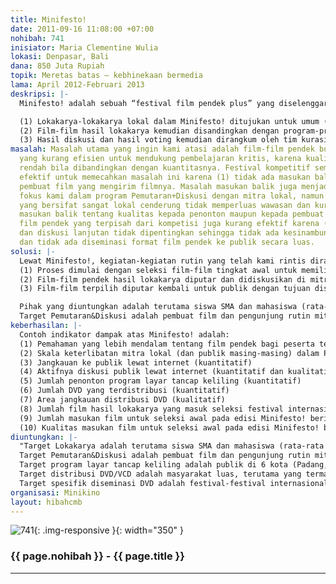 ```yaml
---
title: Minifesto!
date: 2011-09-16 11:08:00 +07:00
nohibah: 741
inisiator: Maria Clementine Wulia
lokasi: Denpasar, Bali
dana: 850 Juta Rupiah
topik: Meretas batas – kebhinekaan bermedia
lama: April 2012-Februari 2013
deskripsi: |-
  Minifesto! adalah sebuah “festival film pendek plus” yang diselenggarakan tiap 2 (dua) tahun. Festival ini terdiri dari rangkaian kegiatan yang bersifat sporadis namun terintegrasi dan berkesinambungan. Rangkaian kegiatan festival ini adalah: (1) seri lokakarya lokal tentang produksi film pendek di berbagai kota (2) seri Pemutaran&Diskusi di berbagai komunitas film lokal, dan (3) program layar tancap keliling dan distribusi digital.

  (1) Lokakarya-lokakarya lokal dalam Minifesto! ditujukan untuk umum (lewat seleksi masuk) dan diselenggarakan lewat kemitraan dengan beberapa Sekolah Menengah Kejuruan lokal di beberapa pulau di Indonesia.
  (2) Film-film hasil lokakarya kemudian disandingkan dengan program-program film pendek internasional pilihan dan diputar di mitra-mitra Pemutaran&Diskusi Minikino secara intensif. Masing-masing Pemutaran&Diskusi ini dibimbing dan dimoderasi oleh 3 (tiga) narasumber terpilih dari bidang film pendek, dan diadakan dalam waktu yang bersamaan dengan voting dan diskusi lewat internet.
  (3) Hasil diskusi dan hasil voting kemudian dirangkum oleh tim kurasi Minikino untuk menghasilkan program puncak yang kemudian diputar dalam festival layar tancap keliling di beberapa kota. Program puncak ini juga kemudian didistribusikan dalam bentuk DVD.
masalah: Masalah utama yang ingin kami atasi adalah film-film pendek buatan Indonesia
  yang kurang efisien untuk mendukung pembelajaran kritis, karena kualitasnya cenderung
  rendah bila dibandingkan dengan kuantitasnya. Festival kompetitif semata kurang
  efektif untuk memecahkan masalah ini karena (1) tidak ada masukan balik ke setiap
  pembuat film yang mengirim filmnya. Masalah masukan balik juga menjadi salah satu
  fokus kami dalam program Pemutaran+Diskusi dengan mitra lokal, namun (2) Pemutaran+Diskusi
  yang bersifat sangat lokal cenderung tidak memperluas wawasan dan kurang memberi
  masukan balik tentang kualitas kepada penonton maupun kepada pembuat film. Lokakarya
  film pendek yang terpisah dari kompetisi juga kurang efektif karena (3) distribusi
  dan diskusi lanjutan tidak dipentingkan sehingga tidak ada kesinambungan pembelajaran
  dan tidak ada diseminasi format film pendek ke publik secara luas.
solusi: |-
  Lewat Minifesto!, kegiatan-kegiatan rutin yang telah kami rintis dirangkai dalam sebuah festival yang sporadis namun integral, berkesinambungan dan melibatkan diskusi publik, dengan harapan dapat membantu memecahkan masalah utama.
  (1) Proses dimulai dengan seleksi film-film tingkat awal untuk memilih peserta lokakarya yang potensial. Setiap film yang diterima diberi masukan balik. Peserta terpilih diundang menjalani lokakarya di mana masukan balik diberikan secara intensif.
  (2) Film-film pendek hasil lokakarya diputar dan didiskusikan di mitra-mitra lokal Minikino di beberapa pulau untuk memperluas wacana diskusi. Pemutaran ini diiringi oleh program internasional pilihan dengan tujuan memperluas wawasan. Kampanye pemilihan film lewat internet diiringi dengan stimulasi diskusi publik, di mana masukan balik berfokus pada diseminasi informasi tentang format film pendek.
  (3) Film-film terpilih diputar kembali untuk publik dengan tujuan diseminasi, lewat program layar tancap keliling dan DVD. Untuk memancing masukan balik dalam lingkungan yang lebih luas, DVD didistribusikan secara internasional.

  Pihak yang diuntungkan adalah terutama siswa SMA dan mahasiswa (rata-rata usia 16-24 tahun namun tidak ada batas usia maksimal) yang menyanggupi mengikuti lokakarya di 4 kota (Padang, Surabaya, Denpasar, Makassar)
  Target Pemutaran&Diskusi adalah pembuat film dan pengunjung rutin mitra-mitra lokal Minikino di 4 kota (Denpasar, Surabaya, Makassar, Padang). Target program layar tancap keliling adalah publik di 6 kota (Padang, Surabaya, Denpasar, Makassar, Bandung, Jakarta). Target distribusi DVD/VCD adalah masyarakat luas, terutama yang termasuk dalam jaringan distribusi Jive Collection (mitra potensial Minifesto!). Target spesifik diseminasi DVD adalah festival-festival internasional (Interfilm Berlin, Hamburg International Short Film Festival, Clermont-Ferrand Film Festival, International Film Festival Rotterdam, Manchester International Short Film Festival, Thai Short Film and Video Festival, Singapore Short Film Festival) dan perpustakaan universitas yang mempunyai kepentingan untuk Asian Studies.
keberhasilan: |-
  Contoh indikator dampak atas Minifesto! adalah:
  (1) Pemahaman yang lebih mendalam tentang film pendek bagi peserta terpilih setelah lokakarya (kualitatif)
  (2) Skala keterlibatan mitra lokal (dan publik masing-masing) dalam Pemutaran&Diskusi (kuantitatif dan kualitatif)
  (3) Jangkauan ke publik lewat internet (kuantitatif)
  (4) Aktifnya diskusi publik lewat internet (kuantitatif dan kualitatif)
  (5) Jumlah penonton program layar tancap keliling (kuantitatif)
  (6) Jumlah DVD yang terdistribusi (kuantitatif)
  (7) Area jangkauan distribusi DVD (kualitatif)
  (8) Jumlah film hasil lokakarya yang masuk seleksi festival internasional (kuantitatif)
  (9) Jumlah masukan film untuk seleksi awal pada edisi Minifesto! berikutnya (kuantitatif)
  (10) Kualitas masukan film untuk seleksi awal pada edisi Minifesto! berikutnya (kualitatif)
diuntungkan: |-
  "Target Lokakarya adalah terutama siswa SMA dan mahasiswa (rata-rata usia 16-24 tahun namun tidak ada batas usia maksimal) yang menyanggupi mengikuti lokakarya di 4 kota (Padang, Surabaya, Denpasar, Makassar)
  Target Pemutaran&Diskusi adalah pembuat film dan pengunjung rutin mitra-mitra lokal Minikino di 4 kota (Denpasar, Surabaya, Makassar, Padang)
  Target program layar tancap keliling adalah publik di 6 kota (Padang, Surabaya, Denpasar, Makassar, Bandung, Jakarta)
  Target distribusi DVD/VCD adalah masyarakat luas, terutama yang termasuk dalam jaringan distribusi Jive Collection (mitra potensial Minifesto!)
  Target spesifik diseminasi DVD adalah festival-festival internasional (Interfilm Berlin, Hamburg International Short Film Festival, Clermont-Ferrand Film Festival, International Film Festival Rotterdam, Manchester International Short Film Festival, Thai Short Film and Video Festival, Singapore Short Film Festival) dan perpustakaan universitas yang mempunyai kepentingan untuk Asian Studies."
organisasi: Minikino
layout: hibahcmb
---
```


![741](/static/img/hibahcmb/741.png){: .img-responsive }{: width="350" }

### {{ page.nohibah }} - {{ page.title }}

---

